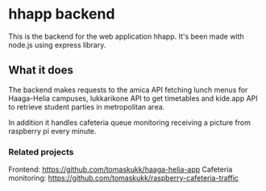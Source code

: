 # hhapp backend

This is the backend for the web application hhapp. It's been made with node.js using express library.

## What it does

The backend makes requests to the amica API fetching lunch menus for Haaga-Helia campuses, lukkarikone API to get timetables and
kide.app API to retrieve student parties in metropolitan area.

In addition it handles cafeteria queue monitoring receiving a picture from raspberry pi every minute.

### Related projects

Frontend: https://github.com/tomaskukk/haaga-helia-app
Cafeteria monitoring: https://github.com/tomaskukk/raspberry-cafeteria-traffic
